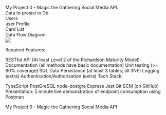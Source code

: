 My Project 0 - Magic the Gathering Social Media API. \
Data to presist in Db \
Users\
user Profile\
Card List\
Data Flow Diagram \
![](https://www.lucidchart.com/invitations/accept/0170a1f5-d054-40cc-a8bd-8dbedfa218ee)

Required Features:

RESTful API (At least Level 2 of the Richardson Maturity Model)
Documentation (all methods have basic documentation)
Unit testing (>= 80% coverage)
SQL Data Persistance (at least 3 tables; all 3NF)
Logging (extra)
Authentication/Authorization (extra)
Tech Stack:

TypeScript
PostGreSQL
node-postgre
Express
Jest
Git SCM (on GitHub)
Presentation: 5 minute live demonstration of endpoint consumption using Postman

My Project 0 - Magic the Gathering Social Media API

